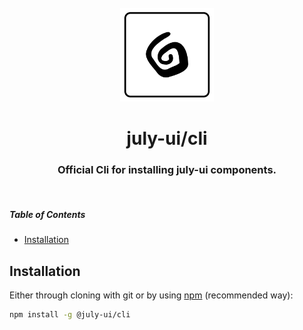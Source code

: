 <div align="center">
    <br />
    <img src="./public/logo.svg" alt="Logo" width="150"/>
    <h1>july-ui/cli</h1>
    <h3>Official Cli for installing july-ui components.</h3>
</div>
<br/>

##### Table of Contents  
- [Installation](#installation)  

## Installation 
Either through cloning with git or by using [npm](http://npmjs.org) (recommended way):
```bash
npm install -g @july-ui/cli
```